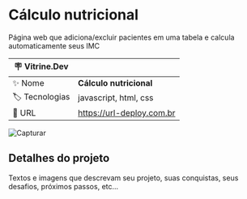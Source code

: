 # Cálculo nutricional

Página web que adiciona/excluir pacientes em uma tabela e calcula automaticamente seus IMC

| :placard: Vitrine.Dev |     |
| -------------  | --- |
| :sparkles: Nome        | **Cálculo nutricional**
| :label: Tecnologias | javascript, html, css 
| :rocket: URL         | https://url-deploy.com.br

<!-- Inserir imagem com a #vitrinedev ao final do link -->
![Capturar](https://github.com/LeoCeretta/Calculo-nutricional/assets/74743013/a51bc2ab-2189-4e3f-a364-2c51f1fb0828#vitrinedev)

## Detalhes do projeto

Textos e imagens que descrevam seu projeto, suas conquistas, seus desafios, próximos passos, etc...
